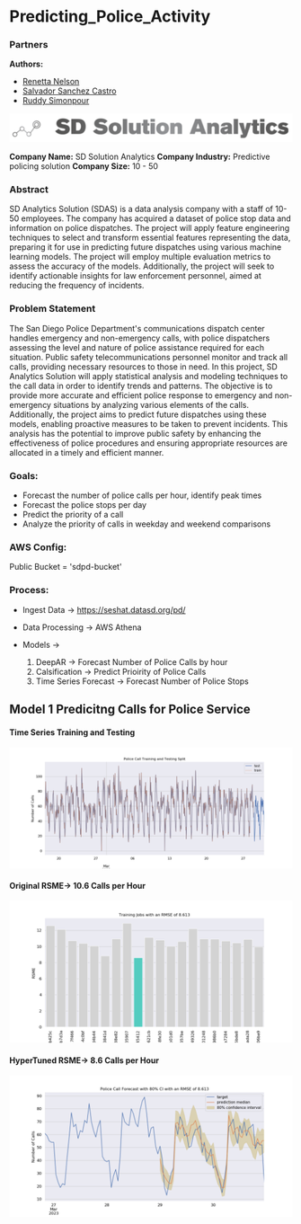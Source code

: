 # Predicting_Police_Activity


### Partners  
**Authors:**  

* [Renetta Nelson](https://github.com/RenettaNelson)
* [Salvador Sanchez Castro](https://github.com/zalvatore)
* [Ruddy Simonpour](https://github.com/ruddysimon) 

<p align ="center">
<img src = "/Images/SDSA.png">
</p>

**Company Name:** SD Solution Analytics
**Company Industry:** Predictive policing solution 
**Company Size:** 10 - 50


### Abstract 
SD Analytics Solution (SDAS) is a data analysis company with a staff of 10-50 employees. The company has acquired a dataset of police stop data and information on police dispatches. The project will apply feature engineering techniques to select and transform essential features representing the data, preparing it for use in predicting future dispatches using various machine learning models. The project will employ multiple evaluation metrics to assess the accuracy of the models. Additionally, the project will seek to identify actionable insights for law enforcement personnel, aimed at reducing the frequency of incidents. 

### Problem Statement
The San Diego Police Department's communications dispatch center handles emergency and non-emergency calls, with police dispatchers assessing the level and nature of police assistance required for each situation. Public safety telecommunications personnel monitor and track all calls, providing necessary resources to those in need. In this project, SD Analytics Solution will apply statistical analysis and modeling techniques to the call data in order to identify trends and patterns. The objective is to provide more accurate and efficient police response to emergency and non-emergency situations by analyzing various elements of the calls. Additionally, the project aims to predict future dispatches using these models, enabling proactive measures to be taken to prevent incidents. This analysis has the potential to improve public safety by enhancing the effectiveness of police procedures and ensuring appropriate resources are allocated in a timely and efficient manner.

### Goals:
* Forecast the number of police calls per hour, identify peak times
* Forecast the police stops per day
* Predict the priority of a call
* Analyze the priority of calls in weekday and weekend comparisons

### AWS Config:
Public Bucket = 'sdpd-bucket'

### Process:
* Ingest Data -> https://seshat.datasd.org/pd/
* Data Processing -> AWS Athena
* Models ->

    1. DeepAR -> Forecast Number of Police Calls by hour
    2. Calsification -> Predict Prioirity of Police Calls
    3.  Time Series Forecast -> Forecast Number of Police Stops

## Model 1  Predicitng Calls for Police Service

#### Time Series Training and Testing

<p align ="center">
<img src = "/Images/police_calls_train_test.png">
</p>


#### Original RSME-> 10.6 Calls per Hour

<p align ="center">
<img src = "/Images/Training _Jobs_RSME.png">
</p>

#### HyperTuned RSME-> 8.6 Calls per Hour

<p align ="center">
<img src = "/Images/police_calls_forecast.png">
</p>
